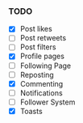 ### TODO

- [x] Post likes
- [ ] Post retweets
- [ ] Post filters
- [x] Profile pages
- [ ] Following Page
- [ ] Reposting
- [x] Commenting
- [ ] Notifications
- [ ] Follower System
- [x] Toasts
